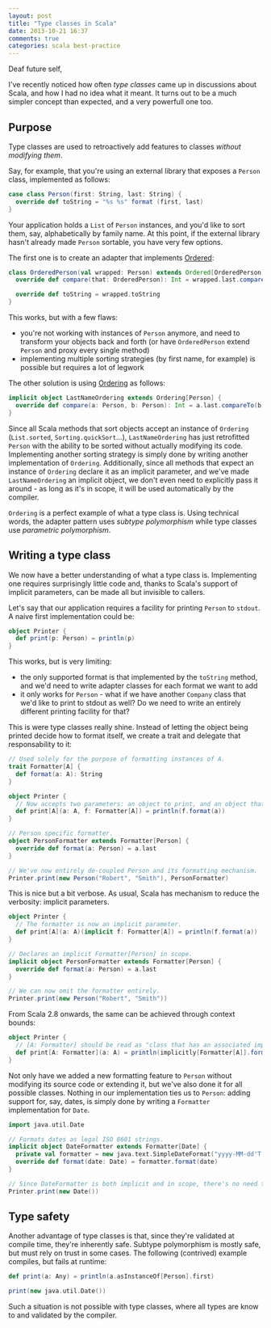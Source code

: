 ```yaml
---
layout: post
title: "Type classes in Scala"
date: 2013-10-21 16:37
comments: true
categories: scala best-practice
---
```

Deaf future self,

I've recently noticed how often _type classes_ came up in discussions about Scala, and how I had no idea what it meant.
It turns out to be a much simpler concept than expected, and a very powerfull one too.

<!-- more -->


## Purpose

Type classes are used to retroactively add features to classes _without modifying them_.

Say, for example, that you're using an external library that exposes a `Person` class, implemented as follows:

```scala
case class Person(first: String, last: String) {
  override def toString = "%s %s" format (first, last)
}
```

Your application holds a `List` of `Person` instances, and you'd like to sort them, say, alphabetically by family name.
At this point, if the external library hasn't already made `Person` sortable, you have very few options.

The first one is to create an adapter that implements
[Ordered](http://www.scala-lang.org/api/current/index.html#scala.math.Ordered):

```scala
class OrderedPerson(val wrapped: Person) extends Ordered[OrderedPerson] {
  override def compare(that: OrderedPerson): Int = wrapped.last.compareTo(that.wrapped.last)

  override def toString = wrapped.toString
}
```

This works, but with a few flaws:

* you're not working with instances of `Person` anymore, and need to transform your objects back and forth (or have
  `OrderedPerson` extend `Person` and proxy every single method)
* implementing multiple sorting strategies (by first name, for example) is possible but requires a lot of legwork

The other solution is using [Ordering](http://www.scala-lang.org/api/current/index.html#scala.math.Ordering)
as follows:

```scala
implicit object LastNameOrdering extends Ordering[Person] {
  override def compare(a: Person, b: Person): Int = a.last.compareTo(b.last)
}
```

Since all Scala methods that sort objects accept an instance of `Ordering` (`List.sorted`, `Sorting.quickSort`...),
`LastNameOrdering` has just retrofitted `Person` with the ability to be sorted without actually modifying its code.
Implementing another sorting strategy is simply done by writing another implementation of `Ordering`. Additionally,
since all methods that expect an instance of `Ordering` declare it as an implicit parameter, and we've made
`LastNameOrdering` an implicit object, we don't even need to explicitly pass it around - as long as it's in scope, it
will be used automatically by the compiler.

`Ordering` is a perfect example of what a type class is. Using technical words, the adapter pattern uses _subtype
polymorphism_ while type classes use _parametric polymorphism_.



## Writing a type class

We now have a better understanding of what a type class is. Implementing one requires surprisingly little code and,
thanks to Scala's support of implicit parameters, can be made all but invisible to callers.

Let's say that our application requires a facility for printing `Person` to `stdout`. A naive first implementation could
be:

```scala
object Printer {
  def print(p: Person) = println(p)
}
```

This works, but is very limiting:

* the only supported format is that implemented by the `toString` method, and we'd need to write adapter classes for
  each format we want to add
* it only works for `Person` - what if we have another `Company` class that we'd like to print to stdout as well? Do we
  need to write an entirely different printing facility for that?


This is were type classes really shine. Instead of letting the object being printed decide how to format itself, we
create a trait and delegate that responsability to it:

```scala
// Used solely for the purpose of formatting instances of A.
trait Formatter[A] {
  def format(a: A): String
}

object Printer {
  // Now accepts two parameters: an object to print, and an object that knows how to format it.
  def print[A](a: A, f: Formatter[A]) = println(f.format(a))
}

// Person specific formatter.
object PersonFormatter extends Formatter[Person] {
  override def format(a: Person) = a.last
}

// We've now entirely de-coupled Person and its formatting mechanism.
Printer.print(new Person("Robert", "Smith"), PersonFormatter)
```

This is nice but a bit verbose. As usual, Scala has mechanism to reduce the verbosity: implicit parameters.

```scala
object Printer {
  // The formatter is now an implicit parameter.
  def print[A](a: A)(implicit f: Formatter[A]) = println(f.format(a))
}

// Declares an implicit Formatter[Person] in scope.
implicit object PersonFormatter extends Formatter[Person] {
  override def format(a: Person) = a.last
}

// We can now omit the formatter entirely.
Printer.print(new Person("Robert", "Smith"))
```

From Scala 2.8 onwards, the same can be achieved through context bounds:
```scala
object Printer {
  // [A: Formatter] should be read as "class that has an associated implicit Formatter".
  def print[A: Formatter](a: A) = println(implicitly[Formatter[A]].format(a))
}
```

Not only have we added a new formatting feature to `Person` without modifying its source code or extending it, but
we've also done it for all possible classes. Nothing in our implementation ties us to `Person`: adding support for, say,
dates, is simply done by writing a `Formatter` implementation for `Date`.

```scala
import java.util.Date

// Formats dates as legal ISO 8601 strings.
implicit object DateFormatter extends Formatter[Date] {
  private val formatter = new java.text.SimpleDateFormat("yyyy-MM-dd'T'HH:mm:ssz")
  override def format(date: Date) = formatter.format(date)
}

// Since DateFormatter is both implicit and in scope, there's no need to pass it explicitly.
Printer.print(new Date())
```


## Type safety

Another advantage of type classes is that, since they're validated at compile time, they're inherently safe. Subtype
polymorphism is mostly safe, but must rely on trust in some cases. The following (contrived) example compiles, but fails
at runtime:

```scala
def print(a: Any) = println(a.asInstanceOf[Person].first)

print(new java.util.Date())
```

Such a situation is not possible with type classes, where all types are know to and validated by the compiler.
